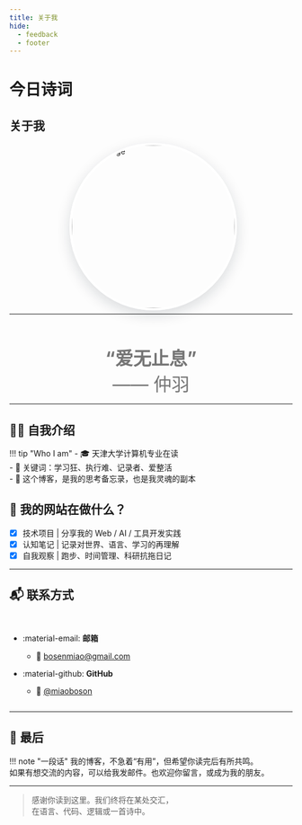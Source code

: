 ```yaml
---
title: 关于我
hide:
  - feedback
  - footer
---
```


<script src="https://sdk.jinrishici.com/v2/browser/jinrishici.js" charset="utf-8"></script>

# <span id="jinrishici-sentence">今日诗词</span>

## 关于我

<div class="flip-container">
<div class="image-container">
    <img src="https://avatars.githubusercontent.com/u/64451181?v=4" alt="Back Image">
    <img src="https://avatars.githubusercontent.com/u/64451181?v=4" alt="Front Image">
</div>
</div>

<style>
.flip-container {
  position: relative;
  width: 290px;
  height: 290px;
  margin: 10px auto;
  display: flex;
  align-items: flex-start;
  justify-content: flex-end;
}
.image-container {
  position: relative;
  width: 290px;
  height: 290px;
}
.image-container img {
  position: absolute;
  top: 0;
  left: 0;
  width: 100%;
  height: 100%;
  object-fit: cover;
  border-radius: 50%;
  border: 4px solid #ffffff;
  box-shadow: 0 8px 24px rgba(14, 30, 37, 0.15);
  backface-visibility: hidden;
  transition: transform 0.6s ease-in-out;
}
.image-container img:first-child {
  z-index: 1;
}
.image-container img:last-child {
  z-index: 0;
  transform: rotateY(180deg);
}
.image-container:hover img:first-child {
  transform: rotateY(180deg);
  z-index: 2;
}
.image-container:hover img:last-child {
  transform: rotateY(0deg);
  z-index: 3;
}
</style>

---

<center><font size=6 color="#757575">
<br><strong>“爱无止息”</strong>  
<br>—— 仲羽
</font></center>

---

## 🧑‍💻 自我介绍

!!! tip "Who I am"
    - 🎓 天津大学计算机专业在读  
    - 🧠 关键词：学习狂、执行难、记录者、爱整活  
    - 📒 这个博客，是我的思考备忘录，也是我灵魂的副本


## 🧩 我的网站在做什么？

- [x] 技术项目 | 分享我的 Web / AI / 工具开发实践  
- [x] 认知笔记 | 记录对世界、语言、学习的再理解  
- [x] 自我观察 | 跑步、时间管理、科研抗拖日记  

---

## 📬 联系方式

<div class="grid cards" style="display: grid; grid-template-columns: 1fr 1fr;" markdown>

- :material-email: __邮箱__
  - 📮 [bosenmiao@gmail.com](mailto:bosenmiao@gmail.com)

- :material-github: __GitHub__
  - 🔗 [@miaoboson](https://github.com/singularityu820)

</div>

---

## 💬 最后

!!! note "一段话"
    我的博客，不急着“有用”，但希望你读完后有所共鸣。  
    如果有想交流的内容，可以给我发邮件。也欢迎你留言，或成为我的朋友。

---

> 感谢你读到这里。我们终将在某处交汇，  
> 在语言、代码、逻辑或一首诗中。
